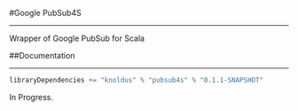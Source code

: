#Google PubSub4S
___

Wrapper of Google PubSub for Scala

##Documentation
___

```scala
libraryDependencies += "knoldus" % "pubsub4s" % "0.1.1-SNAPSHOT"
```

In Progress.
